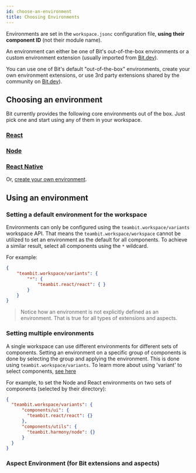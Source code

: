 ```yaml
---
id: choose-an-environment
title: Choosing Environments
---
```


Environments are set in the `workspace.jsonc` configuration file, __using their component ID__ (not their module name).  

An environment can either be one of Bit's out-of-the-box environments or a custom environment extension (usually imported from [Bit.dev](https://bit.dev)).

You can use one of Bit's default "out-of-the-box" environments, create your own environment extensions, or use 3rd party extensions shared by the community on [Bit.dev](https://bit.dev)).  

## Choosing an environment  

Bit currently provides the following core environments out of the box. Just pick one and start using any of them in your workspace.

### [React](/docs/react/using-react)
### [Node](/docs/nodejs/using-node)
### [React Native](/docs/react-native/using-react-native)

Or, [create your own environment](https://bit-harmony-stg.netlify.app/docs/environments/build-environment).

## Using an environment  

### Setting a default environment for the workspace  

Environments can only be configured using the `teambit.workspace/variants` workspace API. That means the `teambit.workspace/workspace` cannot be utilized to set an environment as the default for all components. To achieve a similar result, select all components using the `*` wildcard.

For example:

```json
{
    "teambit.workspace/variants": {
        "*": {
            "teambit.react/react": { }
        }
    }
}
```

> Notice how an environment is not explicitly defined as an environment. That is true for all types of extensions and aspects.  

### Setting multiple environments
A single workspace can use different environments for different sets of components. Setting an environment on a specific group of components is done by selecting the group and applying the environment. This is done using `teambit.workspace/variants`. To learn more about using 'variant' to select components, [see here](/docs/workspace/cascading-rules)

For example, to set the Node and React environments on two sets of components (selected by their directory):

```json
{
  "teambit.workspace/variants": {
      "components/ui": {
        "teambit.react/react": {}
      },
      "components/utils": {
        "teambit.harmony/node": {}
      }
  }
}
```

### Aspect Environment (for Bit extensions and aspects)
